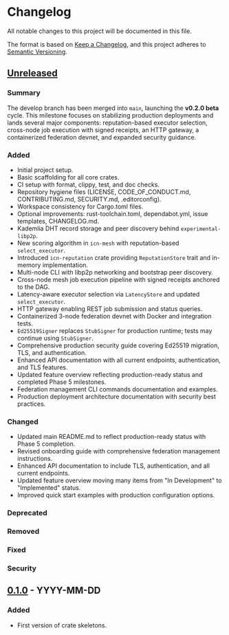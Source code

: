 # Changelog

All notable changes to this project will be documented in this file.

The format is based on [Keep a Changelog](https://keepachangelog.com/en/1.0.0/),
and this project adheres to [Semantic Versioning](https://semver.org/spec/v2.0.0.html).

## [Unreleased]

### Summary
The develop branch has been merged into `main`, launching the **v0.2.0 beta**
cycle. This milestone focuses on stabilizing production deployments and lands
several major components: reputation-based executor selection, cross-node job
execution with signed receipts, an HTTP gateway, a containerized federation
devnet, and expanded security guidance.

### Added
- Initial project setup.
- Basic scaffolding for all core crates.
- CI setup with format, clippy, test, and doc checks.
- Repository hygiene files (LICENSE, CODE_OF_CONDUCT.md, CONTRIBUTING.md, SECURITY.md, .editorconfig).
- Workspace consistency for Cargo.toml files.
- Optional improvements: rust-toolchain.toml, dependabot.yml, issue templates, CHANGELOG.md.
- Kademlia DHT record storage and peer discovery behind `experimental-libp2p`.
- New scoring algorithm in `icn-mesh` with reputation-based `select_executor`.
- Introduced `icn-reputation` crate providing `ReputationStore` trait and in-memory implementation.
- Multi-node CLI with libp2p networking and bootstrap peer discovery.
- Cross-node mesh job execution pipeline with signed receipts anchored to the DAG.
- Latency-aware executor selection via `LatencyStore` and updated `select_executor`.
- HTTP gateway enabling REST job submission and status queries.
- Containerized 3-node federation devnet with Docker and integration tests.
- `Ed25519Signer` replaces `StubSigner` for production runtime; tests may continue using `StubSigner`.
- Comprehensive production security guide covering Ed25519 migration, TLS, and authentication.
- Enhanced API documentation with all current endpoints, authentication, and TLS features.
- Updated feature overview reflecting production-ready status and completed Phase 5 milestones.
- Federation management CLI commands documentation and examples.
- Production deployment architecture documentation with security best practices.

### Changed
- Updated main README.md to reflect production-ready status with Phase 5 completion.
- Revised onboarding guide with comprehensive federation management instructions.
- Enhanced API documentation to include TLS, authentication, and all current endpoints.
- Updated feature overview moving many items from "In Development" to "Implemented" status.
- Improved quick start examples with production configuration options.

### Deprecated

### Removed

### Fixed

### Security

## [0.1.0] - YYYY-MM-DD

### Added
- First version of crate skeletons.

[Unreleased]: https://github.com/InterCooperative/icn-core/compare/v0.2.0...HEAD
[0.2.0]: https://github.com/InterCooperative/icn-core/releases/tag/v0.2.0
[0.1.0]: https://github.com/InterCooperative/icn-core/releases/tag/v0.1.0
